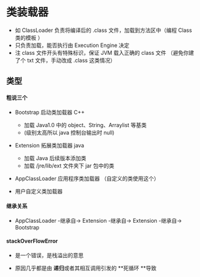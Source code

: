 # 类装载器

- 如 ClassLoader 负责将编译后的 .class 文件，加载到方法区中（编程 Class 类的模板 ）
- 只负责加载，能否执行由 Execution Engine 决定
- 注 class 文件开头有特殊标识，保证 JVM 载入正确的 class 文件 （避免你建了个 txt 文件，手动改成 .class 这类情况）



## 类型

#### 粗说三个

- Bootstrap 启动类加载器 C++
  - 加载 Java1.0 中的 object、String、Arraylist 等基类
  - (级别太高所以 java 控制台输出时 null)
- Extension 拓展类加载器 java
  - 加载 Java 后续版本添加类 
  - 加载 /jre/lib/ext 文件夹下 jar 包中的类
- AppClassLoader 应用程序类加载器 （自定义的类使用这个）

- 用户自定义类加载器



#### 继承关系

- AppClassLoader -继承自-> Extension  -继承自-> Extension   -继承自-> Bootstrap 

#### 

#### stackOverFlowError

- 是一个错误，是栈溢出的意思

- 原因几乎都是由 **递归**或者其相互调用引发的 **死循环 **导致